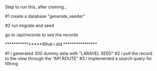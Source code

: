 Step to run  this,  after cloining...

#1 create a database "generate_seeder"

#2 run migrate and seed

go to  /api/records to see the records




****************What i did ****************

#1 i generated 300 dummy data with "LARAVEL SEED"
#2 i pull the record to the view through the  "API ROUTE"
#3 i implemented a search query for filtring 
